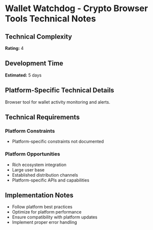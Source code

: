 # Wallet Watchdog - Crypto Browser Tools Technical Notes

## Technical Complexity
**Rating:** 4

## Development Time
**Estimated:** 5 days

## Platform-Specific Technical Details
Browser tool for wallet activity monitoring and alerts.

## Technical Requirements

### Platform Constraints
- Platform-specific constraints not documented

### Platform Opportunities
- Rich ecosystem integration
- Large user base
- Established distribution channels
- Platform-specific APIs and capabilities

## Implementation Notes
- Follow platform best practices
- Optimize for platform performance
- Ensure compatibility with platform updates
- Implement proper error handling
